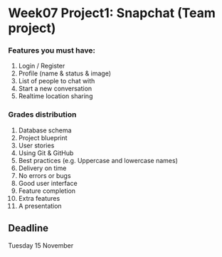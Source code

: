 # Week07 Project1: Snapchat (Team project)

### Features you must have:
1. Login / Register
2. Profile (name & status & image)
3. List of people to chat with
4. Start a new conversation
6. Realtime location sharing

### Grades distribution
1. Database schema
2. Project blueprint
3. User stories
4. Using Git & GitHub
5. Best practices (e.g. Uppercase and lowercase names)
6. Delivery on time
7. No errors or bugs
8. Good user interface
9. Feature completion
10. Extra features
11. A presentation


## Deadline
Tuesday 15 November


